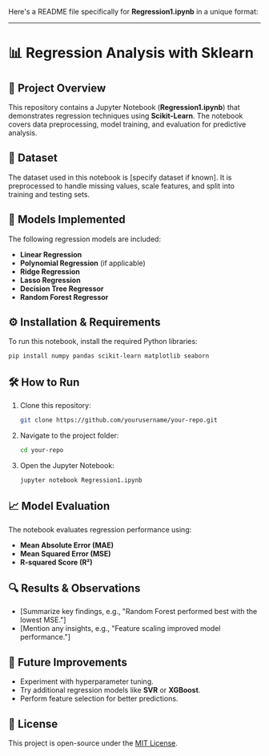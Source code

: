 Here's a README file specifically for **Regression1.ipynb** in a unique format:  

---

# 📊 Regression Analysis with Sklearn

## 📌 Project Overview
This repository contains a Jupyter Notebook (**Regression1.ipynb**) that demonstrates regression techniques using **Scikit-Learn**. The notebook covers data preprocessing, model training, and evaluation for predictive analysis.

## 📂 Dataset
The dataset used in this notebook is [specify dataset if known]. It is preprocessed to handle missing values, scale features, and split into training and testing sets.

## 🚀 Models Implemented
The following regression models are included:
- **Linear Regression**
- **Polynomial Regression** (if applicable)
- **Ridge Regression**
- **Lasso Regression**
- **Decision Tree Regressor**
- **Random Forest Regressor**

## ⚙️ Installation & Requirements
To run this notebook, install the required Python libraries:

```bash
pip install numpy pandas scikit-learn matplotlib seaborn
```

## 🛠️ How to Run
1. Clone this repository:
   ```bash
   git clone https://github.com/yourusername/your-repo.git
   ```
2. Navigate to the project folder:
   ```bash
   cd your-repo
   ```
3. Open the Jupyter Notebook:
   ```bash
   jupyter notebook Regression1.ipynb
   ```

## 📈 Model Evaluation
The notebook evaluates regression performance using:
- **Mean Absolute Error (MAE)**
- **Mean Squared Error (MSE)**
- **R-squared Score (R²)**

## 🔍 Results & Observations
- [Summarize key findings, e.g., "Random Forest performed best with the lowest MSE."]
- [Mention any insights, e.g., "Feature scaling improved model performance."]

## 🤖 Future Improvements
- Experiment with hyperparameter tuning.
- Try additional regression models like **SVR** or **XGBoost**.
- Perform feature selection for better predictions.

## 📜 License
This project is open-source under the [MIT License](LICENSE).

